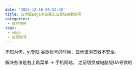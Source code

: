 ```yaml
---
date: '2023-12-16 09:52:40'
title: 安卓版Edge浏览器无法登陆谷歌账号
categories: 
 - 软件使用
tags:
 - edge
 - 谷歌账号
---
```

不知为何，yt登陆 谷歌账号的时候，显示该浏览器不安全。

解决办法是右上角菜单 -> 手机网站。 之前切换成电脑版UA导致的